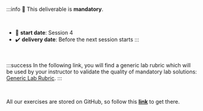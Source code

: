 <!-- # Lab | List Comprehensions -->

<br>

:::info
:100: This deliverable is **mandatory**.

<br>

- :large_blue_circle: **start date**: Session 4
- :heavy_check_mark: **delivery date**: Before the next session starts
:::

<br>

:::success
In the following link, you will find a generic lab rubric which will be used by your instructor to validate the quality of mandatory lab solutions: [Generic Lab Rubric](https://gist.github.com/ironhack-edu/f5cf405db1708c201ad774ee4516bc94).
:::

<br>

All our exercises are stored on GitHub, so follow this **[link](https://github.com/ironhack-labs/lab-list-comprehension-en)** to get there.

<!-- Spanish: https://github.com/ironhack-labs/lab-list-comprehension-es -->
